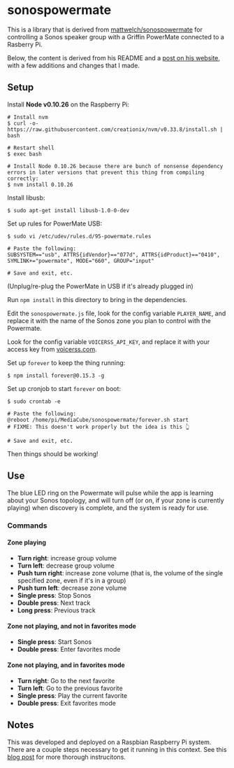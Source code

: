 # sonospowermate

This is a library that is derived from [mattwelch/sonospowermate](https://github.com/mattwelch/sonospowermate) for controlling a Sonos speaker group with a Griffin PowerMate connected to a Rasberry Pi.

Below, the content is derived from his README and a [post on his website](https://mattwelch.io/controlling-a-sonos-with-the-griffin-powermate/), with a few additions and changes that I made.

## Setup

Install **Node v0.10.26** on the Raspberry Pi:

```shell
# Install nvm
$ curl -o- https://raw.githubusercontent.com/creationix/nvm/v0.33.8/install.sh | bash

# Restart shell
$ exec bash

# Install Node 0.10.26 because there are bunch of nonsense dependency errors in later versions that prevent this thing from compiling correctly:
$ nvm install 0.10.26
```

Install libusb:

```shell
$ sudo apt-get install libusb-1.0-0-dev
```

Set up rules for PowerMate USB:

```shell
$ sudo vi /etc/udev/rules.d/95-powermate.rules

# Paste the following:
SUBSYSTEM=="usb", ATTRS{idVendor}=="077d", ATTRS{idProduct}=="0410", SYMLINK+="powermate", MODE="660", GROUP="input"

# Save and exit, etc.
```
(Unplug/re-plug the PowerMate in USB if it's already plugged in)

Run `npm install` in this directory to bring in the dependencies.

Edit the `sonospowermate.js` file, look for the config variable `PLAYER_NAME`, and replace it with the name of the Sonos zone you plan to control with the Powermate.

Look for the config variable `VOICERSS_API_KEY`, and replace it with your access key from [voicerss.com](http://www.voicerss.org/login.aspx).

Set up `forever` to keep the thing running:

```shell
$ npm install forever@0.15.3 -g
```

Set up cronjob to start `forever` on boot:

```shell
$ sudo crontab -e

# Paste the following:
@reboot /home/pi/MediaCube/sonospowermate/forever.sh start
# FIXME: This doesn't work properly but the idea is this 👆

# Save and exit, etc.
```

Then things should be working!

## Use
The blue LED ring on the Powermate will pulse while the app is learning about your Sonos topology, and will turn off (or on, if your zone is currently playing) when discovery is complete, and the system is ready for use.
### Commands
#### Zone playing
- **Turn right**: increase group volume
- **Turn left**: decrease group volume
- **Push turn right**: increase zone volume (that is, the volume of the single specified zone, even if it's in a group)
- **Push turn left**: decrease zone volume
- **Single press**: Stop Sonos
- **Double press**: Next track
- **Long press**: Previous track

#### Zone not playing, and not in favorites mode
- **Single press**: Start Sonos
- **Double press**: Enter favorites mode

#### Zone not playing, and in favorites mode
- **Turn right**: Go to the next favorite
- **Turn left**: Go to the previous favorite
- **Single press**: Play the current favorite
- **Double press**: Exit favorites mode


## Notes
This was developed and deployed on a Raspbian Raspberry Pi system. There are a couple steps necessary to get it running in this context. See this [blog post](http://mattwel.ch/controlling-a-sonos-with-the-griffin-powermate "PowerMate and Sonos") for more thorough instrucitons.

